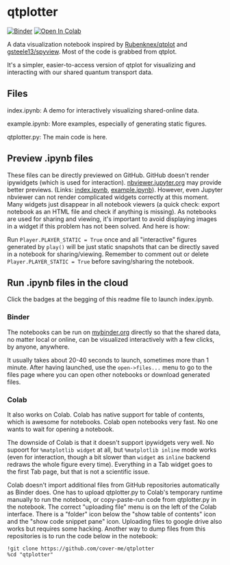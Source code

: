 # qtplotter

[![Binder](https://mybinder.org/badge_logo.svg)](https://mybinder.org/v2/gh/cover-me/qtplotter/master?filepath=index.ipynb)
[![Open In Colab](https://colab.research.google.com/assets/colab-badge.svg)](https://colab.research.google.com/github/cover-me/qtplotter/blob/master/index.ipynb)

A data visualization notebook inspired by [Rubenknex/qtplot](https://github.com/Rubenknex/qtplot) and [gsteele13/spyview](https://github.com/gsteele13/spyview). Most of the code is grabbed from qtplot.

It's a simpler, easier-to-access version of qtplot for visualizing and interacting with our shared quantum transport data.

## Files

index.ipynb: A demo for interactively visualizing shared-online data. 

example.ipynb: More examples, especially of generating static figures.

qtplotter.py: The main code is here.


## Preview .ipynb files

These files can be directly previewed on GitHub. GitHub doesn't render ipywidgets (which is used for interaction). [nbviewer.jupyter.org](https://nbviewer.jupyter.org/) may provide better previews. (Links: [index.ipynb](https://nbviewer.jupyter.org/github/cover-me/qtplotter/blob/master/index.ipynb), [example.ipynb](https://nbviewer.jupyter.org/github/cover-me/qtplotter/blob/master/example.ipynb)). However, even Jupyter nbviewer can not render complicated widgets correctly at this moment. Many widgets just disappear in all notebook viewers (a quick check: export notebook as an HTML file and check if anything is missing). As notebooks are used for sharing and viewing, it's important to avoid displaying images in a widget if this problem has not been solved. And here is how:

Run `Player.PLAYER_STATIC = True` once and all "interactive" figures generated by `play()` will be just static snapshots that can be directly saved in a notebook for sharing/viewing. Remember to comment out or delete `Player.PLAYER_STATIC = True` before saving/sharing the notebook.

## Run .ipynb files in the cloud

Click the badges at the begging of this readme file to launch index.ipynb.

### Binder

The notebooks can be run on [mybinder.org](https://mybinder.org/) directly so that the shared data, no matter local or online, can be visualized interactively with a few clicks, by anyone, anywhere. 

It usually takes about 20-40 seconds to launch, sometimes more than 1 minute. After having launched, use the `open->files...` menu to go to the files page where you can open other notebooks or download generated files.

### Colab

It also works on Colab. Colab has native support for table of contents, which is awesome for notebooks. Colab open notebooks very fast. No one wants to wait for opening a notebook.

The downside of Colab is that it doesn't support ipywidgets very well. No supoort for `%matplotlib widget` at all, but `%matplotlib inline` mode works (even for interaction, though a bit slower than `widget` as `inline` backend redraws the whole figure every time). Everything in a Tab widget goes to the first Tab page, but that is not a scientific issue.

Colab doesn't import additional files from GitHub repositories automatically as Binder does. One has to upload qtplotter.py to Colab's temporary runtime manually to run the notebook, or copy-paste-run code from qtplotter.py in the notebook. The correct "uploading file" menu is on the left of the Colab interface. There is a "folder" icon below the "show table of contents" icon and the "show code snippet pane" icon. Uploading files to google drive also works but requires some hacking. Another way to dump files from this repositories is to run the code below in the notebook:

```
!git clone https://github.com/cover-me/qtplotter
%cd "qtplotter"
```
